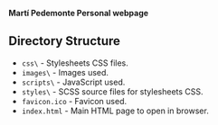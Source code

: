 **Martí Pedemonte Personal webpage**

Directory Structure
-------------------

- `css\`              - Stylesheets CSS files.
- `images\`           - Images used.
- `scripts\`          - JavaScript used.
- `styles\`           - SCSS source files for stylesheets CSS.
- `favicon.ico`       - Favicon used.
- `index.html`        - Main HTML page to open in browser.

